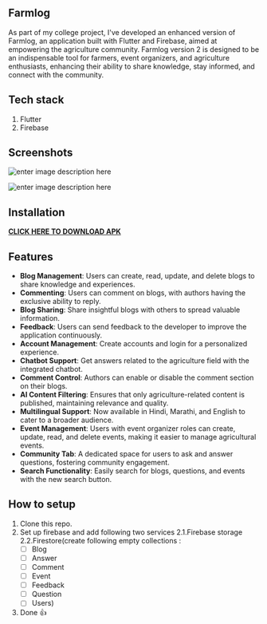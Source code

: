 ## Farmlog
As part of my college project, I've developed an enhanced version of Farmlog, an application built with Flutter and Firebase, aimed at empowering the agriculture community.
Farmlog version 2 is designed to be an indispensable tool for farmers, event organizers, and agriculture enthusiasts, enhancing their ability to share knowledge, stay informed, and connect with the community.

## Tech stack
1. Flutter
2. Firebase

## Screenshots
![enter image description here](https://media.licdn.com/dms/image/D4D22AQFs4nOrHCIPdQ/feedshare-shrink_2048_1536/0/1718353500631?e=1721260800&v=beta&t=dKV7PJqBjn0u8K1THsx4N4mBZcsc5NEvxgLf7wWb4uU)

![enter image description here](https://media.licdn.com/dms/image/D4D22AQGbTNUARoFbAQ/feedshare-shrink_2048_1536/0/1718353498021?e=1721260800&v=beta&t=acvzmJLrItBOlBQhHF_Sw96vLWIcxf9Y8xrkupbQjKs)

## Installation
**[CLICK HERE TO DOWNLOAD APK](https://drive.google.com/file/d/1E5Nm4UsAglsHv8zzTC_ektdWgWw_-8NA/view?usp=sharing)**


## Features
-   **Blog Management**: Users can create, read, update, and delete blogs to share knowledge and experiences.
-   **Commenting**: Users can comment on blogs, with authors having the exclusive ability to reply.
-   **Blog Sharing**: Share insightful blogs with others to spread valuable information.
-   **Feedback**: Users can send feedback to the developer to improve the application continuously.
-   **Account Management**: Create accounts and login for a personalized experience.
-   **Chatbot Support**: Get answers related to the agriculture field with the integrated chatbot.
-   **Comment Control**: Authors can enable or disable the comment section on their blogs.
-   **AI Content Filtering**: Ensures that only agriculture-related content is published, maintaining relevance and quality.
-    **Multilingual Support**: Now available in Hindi, Marathi, and English to cater to a broader audience.
-   **Event Management**: Users with event organizer roles can create, update, read, and delete events, making it easier to manage agricultural events.
-   **Community Tab**: A dedicated space for users to ask and answer questions, fostering community engagement.
-   **Search Functionality**: Easily search for blogs, questions, and events with the new search button.





## How to setup



1. Clone this repo.
2. Set up firebase and add following two services 
2.1.Firebase storage
2.2.Firestore(create following empty collections : 
    - [ ] Blog
   - [ ] Answer
   - [ ] Comment
   - [ ] Event
   - [ ] Feedback
   - [ ] Question
   - [ ] Users)
3. Done 👍
